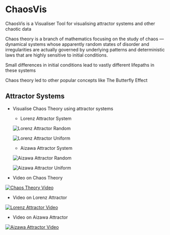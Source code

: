 # ChaosVis
 ChaosVis is a Visualiser Tool for visualising attractor systems and other chaotic data
 
 Chaos theory is a branch of mathematics focusing on the study of chaos — dynamical systems whose apparently random states of disorder and irregularities are actually governed by underlying patterns and deterministic laws that are highly sensitive to initial conditions.

 Small differences in initial conditions lead to vastly different lifepaths in these systems

 Chaos theory led to other popular concepts like The Butterfly Effect

## Attractor Systems
   - Visualise Chaos Theory using attractor systems
      - Lorenz Attractor System

      ![Lorenz Attractor Random](https://github.com/KausikN/DaVIS/blob/master/AlgoVis/GeneratedVisualisations/LorenzAttractor_Random.gif)

      ![Lorenz Attractor Uniform](https://github.com/KausikN/DaVIS/blob/master/AlgoVis/GeneratedVisualisations/LorenzAttractor_Uniform.gif)

      - Aizawa Attractor System

      ![Aizawa Attractor Random](https://github.com/KausikN/DaVIS/blob/master/AlgoVis/GeneratedVisualisations/AizawaAttractor_Random.gif)

      ![Aizawa Attractor Uniform](https://github.com/KausikN/DaVIS/blob/master/AlgoVis/GeneratedVisualisations/AizawaAttractor_Uniform.gif)
   
   - Video on Chaos Theory
   
   [![Chaos Theory Video](https://img.youtube.com/vi/fDek6cYijxI/0.jpg)](https://www.youtube.com/watch?v=fDek6cYijxI)

   - Video on Lorenz Attractor
   
   [![Lorenz Attractor Video](https://img.youtube.com/vi/VjP90rwpBwU/0.jpg)](https://www.youtube.com/watch?v=VjP90rwpBwU)

   - Video on Aizawa Attractor
   
   [![Aizawa Attractor Video](https://img.youtube.com/vi/RBqbQUu-p00/0.jpg)](https://www.youtube.com/watch?v=RBqbQUu-p00)